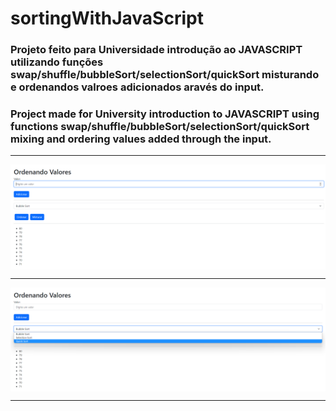 # sortingWithJavaScript
### Projeto feito para Universidade introdução ao JAVASCRIPT utilizando funções swap/shuffle/bubbleSort/selectionSort/quickSort misturando e ordenandos valroes adicionados aravés do input.
### Project made for University introduction to JAVASCRIPT using functions swap/shuffle/bubbleSort/selectionSort/quickSort mixing and ordering values added through the input.
  <hr>
  <img width="" alt="Imagem" align = "top" align = "right" src="./img/1 (2).png">
  <hr>
    <img width="" alt="Imagem" align = "top" align = "right" src="./img/1 (3).png">
  <hr>
